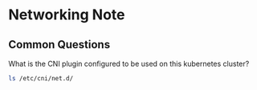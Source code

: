 # Networking Note

## Common Questions

What is the CNI plugin configured to be used on this kubernetes cluster?
```bash
ls /etc/cni/net.d/
```
      
